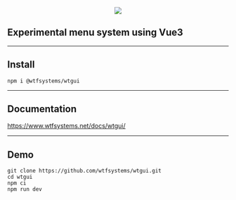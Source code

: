 <p align="center">
<img src="https://github.com/wtfsystems/wtgui/blob/master/public/wtgui_logo.png"/>
<h2>Experimental menu system using Vue3</h2>
</p>

-----

##  Install

```
npm i @wtfsystems/wtgui
```

-----

## Documentation
<https://www.wtfsystems.net/docs/wtgui/>

-----

## Demo

```
git clone https://github.com/wtfsystems/wtgui.git
cd wtgui
npm ci
npm run dev
```
